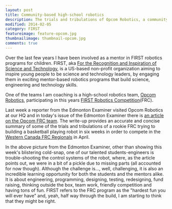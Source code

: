 ```yaml
---
layout: post
title: Community-based high-school robotics 
description: The trials and tribulations of Opcom Robotics, a community-based robotics program in Edmonton that I help mentor, was featured today in the Edmonton Examiner.
modified: 2014-02-05
category: FIRST
featureimage: feature-opcom.jpg
thumbnailimage: thumbnail-opcom.jpg
comments: true 
--- 
```


Over the last few years I have been involved as a mentor in FIRST robotics programs for children. FIRST, aka [For the Recognition and Inspiration of Science and Technology](http://www.usfirst.org/), is a US-based non-profit organization aiming to inspire young people to be science and technology leaders, by engaging them in exciting mentor-based robotics programs that build science, engineering and technology skills.

One of the teams I am coaching is a high-school robotics team, [Opcom Robotics](https://www.facebook.com/teamopcom), participating in this years [FIRST Robotics Competition](http://www.usfirst.org/roboticsprograms/frc)(FRC).

Last week a reporter from the Edmonton Examiner visited Opcom Robotics at our HQ and in today's issue of the Edmonton Examiner there is [an article on the Opcom FRC team](http://www.edmontonexaminer.com/2014/02/05/in-its-first-frc-challenge-edmonton-team-opcom-robotics-faces-challenges-2). The write-up provides an accurate and concise summary of some of the trials and tribulations of a rookie FRC trying to building a basketball playing robot in six weeks in order to compete in the [Western Canada FRC Regionals](http://frcwest.com/) in April.

In the above picture from the Edmonton Examiner, other than showing this week's blistering cold-snap, one of our talented students-engineers is trouble-shooting the control systems of the robot, where, as the article points out, we were in a bit of a pickle due to missing parts (all accounted for now though). Although the  challenge is..., well, challenging, it is also an incredible learning opportunity for both the students and the mentors alike. It is about engineering, programming, designing, testing, redesigning, fund raising, thinking outside the box, team work, friendly competition and having tons of fun. FIRST refers to the FRC program as the "hardest fun you will ever have" and, yeah, half way through the build, I am starting to think that they might be right.


